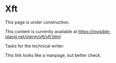 # Xft

This page is under construction.

This content is currently available at
https://invisible-island.net/xterm/xft/xft.html

Tasks for the technical writer:

This link looks like a manpage, but better check.
